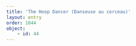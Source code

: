 ```yaml
---
title: 'The Hoop Dancer (Danseuse au cerceau)'
layout: entry
order: 1044
object:
    - id: 44
---
```

